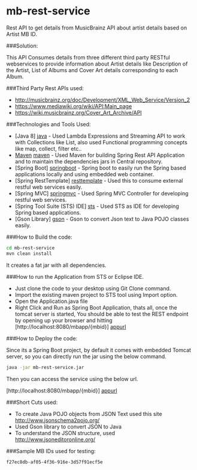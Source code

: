 # mb-rest-service
Rest API to get details from MusicBrainz API about artist details based on Artist MB ID.

###Solution:

This API Consumes details from three different third party RESTful webservices to provide information about Artist details like Description of the Artist, List of Albums and Cover Art details corresponding to each Album.

###Third Party Rest APIs used:

- http://musicbrainz.org/doc/Development/XML_Web_Service/Version_2
- https://www.mediawiki.org/wiki/API:Main_page
- https://wiki.musicbrainz.org/Cover_Art_Archive/API

###Technologies and Tools Used:

* [Java 8] [java] - Used Lambda Expressions and Streaming API to work with Collections like List, also used Functional programming concepts like map, collect, filter etc..
* [Maven] [maven] - Used Maven for building Spring Rest API Application and to maintain the dependencies jars in Central repository.
* [Spring Boot] [springboot] - Spring boot to easily run the Spring based applications locally and using embedded web container.
* [Spring RestTemplate] [resttemplate] - Used this to consume external restful web services easily.
* [Spring MVC] [springmvc] - Used Spring MVC Controller for developing restful web services.
* [Spring Tool Suite (STS) IDE] [sts] - Used STS as IDE for developing Spring based applications.
* [Gson Library] [gson] - Gson to convert Json text to Java POJO classes easily.

###How to Build the code:

```sh
cd mb-rest-service
mvn clean install
```

It creates a fat jar with all dependencies.

###How to run the Application from STS or Eclipse IDE.

- Just clone the code to your desktop using Git Clone command.
- Import the existing maven project to STS tool using Import option.
- Open the Application.java file
- Right Click and Run as Spring Boot Application, thats all, once the tomcat server is started, You should be able to test the REST endpoint by opening up your browser and hitting [http://localhost:8080/mbapp/{mbid}] [appurl]

###How to Deploy the code:

Since its a Spring Boot project, by default it comes with embedded Tomcat server, so you can directly run the jar using the below command.

```sh
java -jar mb-rest-service.jar
```

Then you can access the service using the below url.

[http://localhost:8080/mbapp/{mbid}] [appurl]


###Short Cuts used:

- To create Java POJO objects from JSON Text used this site http://www.jsonschema2pojo.org/
- Used Gson library to convert JSON to Java
- To understand the JSON structure, used http://www.jsoneditoronline.org/




[appurl]: <http://localhost:8080/mbapp/{mbid}>
[gson]: <https://github.com/google/gson>
[java]: <https://www.oracle.com/java/index.html>
[springboot]: <http://projects.spring.io/spring-boot/>
[maven]: <https://maven.apache.org/>
[springmvc]: <http://docs.spring.io/spring/docs/current/spring-framework-reference/html/mvc.html>
[resttemplate]: <http://docs.spring.io/spring-framework/docs/current/javadoc-api/org/springframework/web/client/RestTemplate.html>
[sts]: <https://spring.io/tools>

###Sample MB IDs used for testing:

```sh
f27ec8db-af05-4f36-916e-3d57f91ecf5e
```

